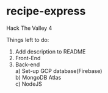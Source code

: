 # recipe-express
Hack The Valley 4

Things left to do:
1. Add description to README
2. Front-End
3. Back-end </br>
   a) Set-up GCP database(Firebase)  </br>
   b) MongoDB Atlas  </br>
   c) NodeJS  </br>

